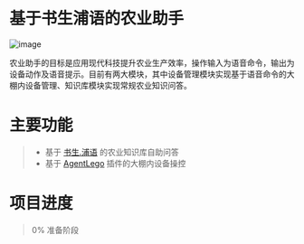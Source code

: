 # 基于书生浦语的农业助手
![image](https://github.com/InternLM/Tutorial/assets/25839884/b15c1ce3-966e-4cd9-a425-db70d90218e0)

农业助手的目标是应用现代科技提升农业生产效率，操作输入为语音命令，输出为设备动作及语音提示。目前有两大模块，其中设备管理模块实现基于语音命令的大棚内设备管理、知识库模块实现常规农业知识问答。

# 主要功能
> - 基于 [书生.浦语](https://github.com/internLM/internLM/) 的农业知识库自助问答
> - 基于 [AgentLego](https://github.com/InternLM/agentlego) 插件的大棚内设备操控


# 项目进度
> 0% 准备阶段
